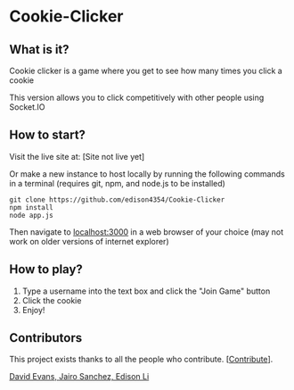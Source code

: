 # Cookie-Clicker

## What is it?
Cookie clicker is a game where you get to see how many times you click a cookie

This version allows you to click competitively with other people using Socket.IO

## How to start?
Visit the live site at: [Site not live yet]

Or make a new instance to host locally by running the following commands in a terminal (requires git, npm, and node.js to be installed)
```
git clone https://github.com/edison4354/Cookie-Clicker
npm install
node app.js
```
Then navigate to [localhost:3000](localhost:3000) in a web browser of your choice (may not work on older versions of internet explorer)

## How to play?
1. Type a username into the text box and click the "Join Game" button
2. Click the cookie
3. Enjoy!

## Contributors
This project exists thanks to all the people who contribute. [[Contribute](CONTRIBUTING.md)].

<a href="https://github.com/edison4354/Cookie-Clicker/graphs/contributors">
David Evans, Jairo Sanchez, Edison Li
</a>

